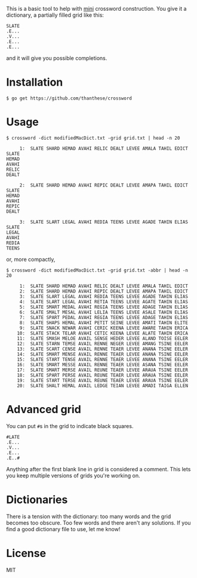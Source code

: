 This is a basic tool to help with [mini](www.nytimes.com/crosswords/game/mini) crossword construction. You give it a dictionary, a partially filled grid like this:

    SLATE
    .E...
    .V...
    .E...
    .E...

and it will give you possible completions.

# Installation

    $ go get https://github.com/thanthese/crossword

# Usage

    $ crossword -dict modifiedMacDict.txt -grid grid.txt | head -n 20

         1:  SLATE SHARD HEMAD AVAHI RELIC DEALT LEVEE AMALA TAHIL EDICT
    SLATE
    HEMAD
    AVAHI
    RELIC
    DEALT

         2:  SLATE SHARD HEMAD AVAHI REPIC DEALT LEVEE AMAPA TAHIL EDICT
    SLATE
    HEMAD
    AVAHI
    REPIC
    DEALT

         3:  SLATE SLART LEGAL AVAHI REDIA TEENS LEVEE AGADE TAHIN ELIAS
    SLATE
    LEGAL
    AVAHI
    REDIA
    TEENS

or, more compactly,

    $ crossword -dict modifiedMacDict.txt -grid grid.txt -abbr | head -n 20

         1:  SLATE SHARD HEMAD AVAHI RELIC DEALT LEVEE AMALA TAHIL EDICT
         2:  SLATE SHARD HEMAD AVAHI REPIC DEALT LEVEE AMAPA TAHIL EDICT
         3:  SLATE SLART LEGAL AVAHI REDIA TEENS LEVEE AGADE TAHIN ELIAS
         4:  SLATE SLART LEGAL AVAHI RETIA TEENS LEVEE AGATE TAHIN ELIAS
         5:  SLATE SMART MEDAL AVAHI REGIA TEENS LEVEE ADAGE TAHIN ELIAS
         6:  SLATE SMALT MESAL AVAHI LELIA TEENS LEVEE ASALE TAHIN ELIAS
         7:  SLATE SPART PEDAL AVAHI REGIA TEENS LEVEE ADAGE TAHIN ELIAS
         8:  SLATE SHAPS HEMAL AVAHI PETIT SEINE LEVEE AMATI TAHIN ELITE
         9:  SLATE SNACK NEWAR AVAHI CERIC KEENA LEVEE AWARE TAHIN ERICA
        10:  SLATE STACK TELAR AVAHI CETIC KEENA LEVEE ALATE TAHIN ERICA
        11:  SLATE SMASH MELOE AVAIL SENSE HEDER LEVEE ALAND TOISE EELER
        12:  SLATE STARN TEMSE AVAIL RENNE NEGER LEVEE AMANG TSINE EELER
        13:  SLATE SCART CENSE AVAIL RENNE TEAER LEVEE ANANA TSINE EELER
        14:  SLATE SMART MENSE AVAIL RENNE TEAER LEVEE ANANA TSINE EELER
        15:  SLATE START TENSE AVAIL RENNE TEAER LEVEE ANANA TSINE EELER
        16:  SLATE SMART MESSE AVAIL RENNE TEAER LEVEE ASANA TSINE EELER
        17:  SLATE SMART MERSE AVAIL REUNE TEAER LEVEE ARAUA TSINE EELER
        18:  SLATE SPART PERSE AVAIL REUNE TEAER LEVEE ARAUA TSINE EELER
        19:  SLATE START TERSE AVAIL REUNE TEAER LEVEE ARAUA TSINE EELER
        20:  SLATE SHALT HEMAL AVAIL LEDGE TEIAN LEVEE AMADI TAIGA ELLEN

# Advanced grid

You can put `#`s in the grid to indicate black squares.

    #LATE
    .E...
    .V...
    .E...
    .E..#

Anything after the first blank line in grid is considered a comment. This lets you keep multiple versions of grids you're working on.

# Dictionaries

There is a tension with the dictionary: too many words and the grid becomes too obscure. Too few words and there aren't any solutions. If you find a good dictionary file to use, let me know!

# License

MIT
